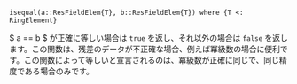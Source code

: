 ```
isequal(a::ResFieldElem{T}, b::ResFieldElem{T}) where {T <: RingElement}
```

$ a == b $ が正確に等しい場合は `true` を返し、それ以外の場合は `false` を返します。この関数は、残差のデータが不正確な場合、例えば冪級数の場合に便利です。この関数によって等しいと宣言されるのは、冪級数が正確に同じで、同じ精度である場合のみです。
